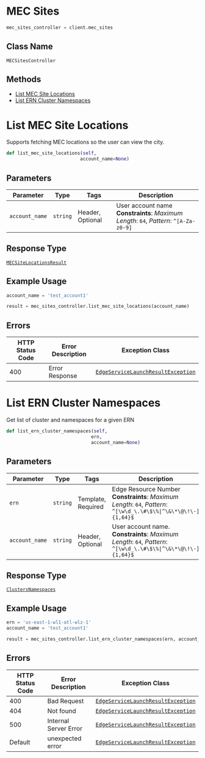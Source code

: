 # MEC Sites

```python
mec_sites_controller = client.mec_sites
```

## Class Name

`MECSitesController`

## Methods

* [List MEC Site Locations](../../doc/controllers/mec-sites.md#list-mec-site-locations)
* [List ERN Cluster Namespaces](../../doc/controllers/mec-sites.md#list-ern-cluster-namespaces)


# List MEC Site Locations

Supports fetching MEC locations so the user can view the city.

```python
def list_mec_site_locations(self,
                           account_name=None)
```

## Parameters

| Parameter | Type | Tags | Description |
|  --- | --- | --- | --- |
| `account_name` | `string` | Header, Optional | User account name<br>**Constraints**: *Maximum Length*: `64`, *Pattern*: `^[A-Za-z0-9]` |

## Response Type

[`MECSiteLocationsResult`](../../doc/models/mec-site-locations-result.md)

## Example Usage

```python
account_name = 'test_account1'

result = mec_sites_controller.list_mec_site_locations(account_name)
```

## Errors

| HTTP Status Code | Error Description | Exception Class |
|  --- | --- | --- |
| 400 | Error Response | [`EdgeServiceLaunchResultException`](../../doc/models/edge-service-launch-result-exception.md) |


# List ERN Cluster Namespaces

Get list of cluster and namespaces for a given ERN

```python
def list_ern_cluster_namespaces(self,
                               ern,
                               account_name=None)
```

## Parameters

| Parameter | Type | Tags | Description |
|  --- | --- | --- | --- |
| `ern` | `string` | Template, Required | Edge Resource Number<br>**Constraints**: *Maximum Length*: `64`, *Pattern*: `^[\w\d_\.\#\$\%\|^\&\*\@\!\-]{1,64}$` |
| `account_name` | `string` | Header, Optional | User account name.<br>**Constraints**: *Maximum Length*: `64`, *Pattern*: `^[\w\d_\.\#\$\%\|^\&\*\@\!\-]{1,64}$` |

## Response Type

[`ClustersNamespaces`](../../doc/models/clusters-namespaces.md)

## Example Usage

```python
ern = 'us-east-1-wl1-atl-wlz-1'
account_name = 'test_account1'

result = mec_sites_controller.list_ern_cluster_namespaces(ern, account_name)
```

## Errors

| HTTP Status Code | Error Description | Exception Class |
|  --- | --- | --- |
| 400 | Bad Request | [`EdgeServiceLaunchResultException`](../../doc/models/edge-service-launch-result-exception.md) |
| 404 | Not found | [`EdgeServiceLaunchResultException`](../../doc/models/edge-service-launch-result-exception.md) |
| 500 | Internal Server Error | [`EdgeServiceLaunchResultException`](../../doc/models/edge-service-launch-result-exception.md) |
| Default | unexpected error | [`EdgeServiceLaunchResultException`](../../doc/models/edge-service-launch-result-exception.md) |

